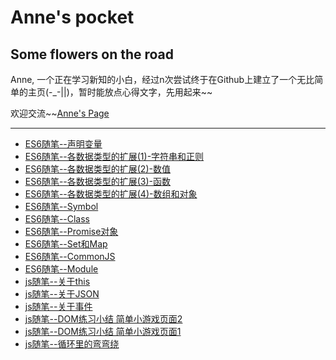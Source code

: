# Anne's pocket
## Some flowers on the road


Anne, 一个正在学习新知的小白，经过n次尝试终于在Github上建立了一个无比简单的主页(-_-||)，暂时能放点心得文字，先用起来~~

欢迎交流~~[Anne's Page](https://annebai.github.io)
***
+ [ES6随笔--声明变量](_posts/2018-05-15-Declare-Variable.md)
+ [ES6随笔--各数据类型的扩展(1)-字符串和正则](_posts/2018-05-17-String-and-RegExp.md)
+ [ES6随笔--各数据类型的扩展(2)-数值](_posts/2018-05-18-Number.md)
+ [ES6随笔--各数据类型的扩展(3)-函数](_posts/2018-05-19-function.md)
+ [ES6随笔--各数据类型的扩展(4)-数组和对象](_posts/2018-05-20-array-object.md)
+ [ES6随笔--Symbol](_posts/2018-05-23-Symbol.md)
+ [ES6随笔--Class](_posts/2018-05-25-Class.md)
+ [ES6随笔--Promise对象](_posts/2018-05-26-Promise.md)
+ [ES6随笔--Set和Map](_posts/2018-05-27-Set-Map.md)
+ [ES6随笔--CommonJS](_posts/2018-05-29-CommonJS.md)
+ [ES6随笔--Module](_posts/2018-05-29-Module.md)
+ [js随笔--关于this](_posts/2018-05-13-About-this.md)
+ [js随笔--关于JSON](_posts/2018-05-13-About-JSON.md)
+ [js随笔--关于事件](_posts/2018-05-11-About-Event.md)
+ [js随笔--DOM练习小结 简单小游戏页面2](_posts/2018-05-08-dom-exercise-2.md)
+ [js随笔--DOM练习小结 简单小游戏页面1](_posts/2018-05-06-dom-exercise-1.md)
+ [js随笔--循环里的弯弯绕](_posts/2018-05-04-loop-in-js.md)

